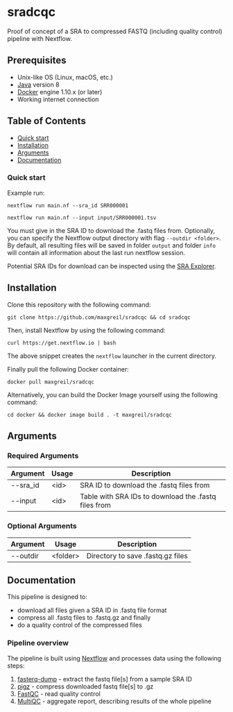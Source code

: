 # sradcqc

Proof of concept of a SRA to compressed FASTQ (including quality control) pipeline with Nextflow.

## Prerequisites

* Unix-like OS (Linux, macOS, etc.)
* [Java](https://openjdk.java.net) version 8
* [Docker](https://docs.docker.com/engine/install/) engine 1.10.x (or later)
* Working internet connection

## Table of Contents

* [Quick start](#Quick-start)
* [Installation](#Installation)
* [Arguments](#Arguments)
* [Documentation](#Documentation)

### Quick start

Example run:
```
nextflow run main.nf --sra_id SRR000001

nextflow run main.nf --input input/SRR000001.tsv
```

You must give in the SRA ID to download the .fastq files from. Optionally, you can specify the Nextflow output directory with flag `--outdir <folder>`. By default, all resulting files will be saved in folder `output` and folder `info` will contain all information about the last run nextflow session.

Potential SRA IDs for download can be inspected using the [SRA Explorer](https://sra-explorer.info/).

## Installation

Clone this repository with the following command:

```
git clone https://github.com/maxgreil/sradcqc && cd sradcqc
```

Then, install Nextflow by using the following command:

```
curl https://get.nextflow.io | bash
```

The above snippet creates the `nextflow` launcher in the current directory.

Finally pull the following Docker container:

```
docker pull maxgreil/sradcqc
```

Alternatively, you can build the Docker Image yourself using the following command:

```
cd docker && docker image build . -t maxgreil/sradcqc
```

## Arguments

### Required Arguments
| Argument  | Usage                            | Description                                                          |
|-----------|----------------------------------|----------------------------------------------------------------------|
| --sra_id  | \<id\>                           | SRA ID to download the .fastq files from                             |
| --input   | \<id\>                           | Table with SRA IDs to download the .fastq files from                 |

### Optional Arguments
| Argument  | Usage                            | Description                                                          |
|-----------|----------------------------------|----------------------------------------------------------------------|
| --outdir  | \<folder\>                       | Directory to save .fastq.gz files                                    |

## Documentation

This pipeline is designed to:
- download all files given a SRA ID in .fastq file format
- compress all .fastq files to .fastq.gz and finally
- do a quality control of the compressed files

### Pipeline overview

The pipeline is built using [Nextflow](https://www.nextflow.io/)
and processes data using the following steps:

1. [fasterq-dump](https://github.com/ncbi/sra-tools/wiki/HowTo:-fasterq-dump) - extract the fastq file[s] from a sample SRA ID
2. [pigz](https://zlib.net/pigz/) - compress downloaded fastq file[s] to .gz
3. [FastQC](http://www.bioinformatics.babraham.ac.uk/projects/fastqc/) - read quality control
4. [MultiQC](https://multiqc.info) - aggregate report, describing results of the whole pipeline
